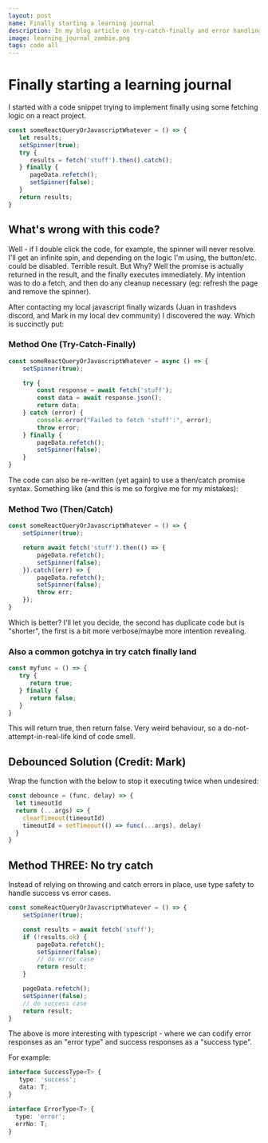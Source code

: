```yaml
---
layout: post
name: Finally starting a learning journal
description: In my blog article on try-catch-finally and error handling, I covered how these constructs manage exceptions in various languages like Java, C#, Python, and JavaScript. 
image: learning_journal_zombie.png
tags: code all
---
```


# Finally starting a learning journal

I started with a code snippet trying to implement finally using some fetching logic on a react project.

```typescript
const someReactQueryOrJavascriptWhatever = () => {
   let results;
   setSpinner(true);
   try {
      results = fetch('stuff').then().catch();
   } finally {
      pageData.refetch();
      setSpinner(false);
   }
   return results;
}
```

## What's wrong with this code?

Well - if I double click the code, for example, the spinner will never resolve. I'll get an infinite spin, and depending on the logic
I'm using, the button/etc. could be disabled. Terrible result. But Why? Well the promise is actually returned in the result, and the finally executes
immediately. My intention was to do a fetch, and then do any cleanup necessary (eg: refresh the page and remove the spinner).


After contacting my local javascript finally wizards (Juan in trashdevs discord, and Mark in my local dev community) I discovered the way. Which is succinctly put:

### Method One (Try-Catch-Finally)

```ts
const someReactQueryOrJavascriptWhatever = async () => {
    setSpinner(true);

    try {
        const response = await fetch('stuff');
        const data = await response.json();
        return data;
    } catch (error) {
        console.error("Failed to fetch 'stuff':", error);
        throw error;
    } finally {
        pageData.refetch();
        setSpinner(false);
    }
}
```


The code can also be re-written (yet again) to use a then/catch promise syntax. Something like (and this is me so forgive me for my mistakes):


### Method Two (Then/Catch)

```ts
const someReactQueryOrJavascriptWhatever = () => {
    setSpinner(true);

    return await fetch('stuff').then(() => {
        pageData.refetch();
        setSpinner(false);
    }).catch((err) => {
        pageData.refetch();
        setSpinner(false);
        throw err;
    });
}
```


Which is better? I'll let you decide, the second has duplicate code but is "shorter", the first is a bit more verbose/maybe more intention revealing.


### Also a common gotchya in try catch finally land

```ts
const myfunc = () => {
   try {
      return true;
   } finally {
      return false;
   }
}
```


This will return true, then return false. Very weird behaviour, so a do-not-attempt-in-real-life kind of code smell.


## Debounced Solution (Credit: Mark)


Wrap the function with the below to stop it executing twice when undesired:


```ts
const debounce = (func, delay) => {
  let timeoutId
  return (...args) => {
    clearTimeout(timeoutId)
    timeoutId = setTimeout(() => func(...args), delay)
  }
}
```

## Method THREE: No try catch


Instead of relying on throwing and catch errors in place, use type safety to handle success vs error cases.


```ts
const someReactQueryOrJavascriptWhatever = () => {
    setSpinner(true);

    const results = await fetch('stuff');
    if (!results.ok) {
        pageData.refetch();
        setSpinner(false);
        // do error case
        return result;
    }

    pageData.refetch();
    setSpinner(false);
    // do success case
    return result;
}
```


The above is more interesting with typescript - where we can codify error responses as an "error type" and success responses as a "success type".



For example:


```ts
interface SuccessType<T> { 
   type: 'success';
   data: T;
}

interface ErrorType<T> {
  type: 'error';
  errNo: T;
}
```
